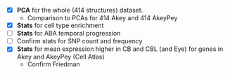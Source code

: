 - [X] **PCA** for the whole (414 structures) dataset.
  + Comparison to PCAs for 414 Akey and 414 AkeyPey
- [X] **Stats** for cell type enrichment 
- [ ] **Stats** for ABA temporal progression
- [ ] Confirm stats for SNP count and frequency
- [X] **Stats** for mean expression higher in CB and CBL (and Eye) for genes in Akey and AkeyPey (Cell Atlas)
  + Confirm Friedman

